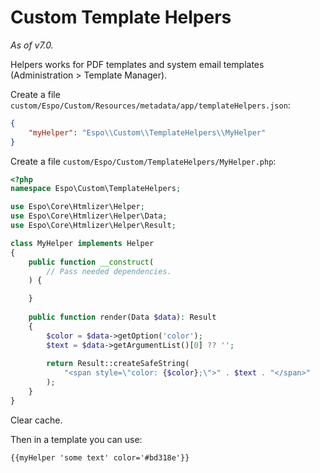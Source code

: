# Custom Template Helpers

*As of v7.0.*

Helpers works for PDF templates and system email templates (Administration > Template Manager).


Create a file `custom/Espo/Custom/Resources/metadata/app/templateHelpers.json`:

```json
{
    "myHelper": "Espo\\Custom\\TemplateHelpers\\MyHelper"
}
```

Create a file `custom/Espo/Custom/TemplateHelpers/MyHelper.php`:

```php
<?php
namespace Espo\Custom\TemplateHelpers;

use Espo\Core\Htmlizer\Helper;
use Espo\Core\Htmlizer\Helper\Data;
use Espo\Core\Htmlizer\Helper\Result;

class MyHelper implements Helper
{
    public function __construct(
        // Pass needed dependencies.
    ) {

    }
    
    public function render(Data $data): Result
    {
        $color = $data->getOption('color');        
        $text = $data->getArgumentList()[0] ?? '';        
        
        return Result::createSafeString(
            "<span style=\"color: {$color};\">" . $text . "</span>"
        );
    }
}
```

Clear cache.

Then in a template you can use:

```
{{myHelper 'some text' color='#bd318e'}}
```

